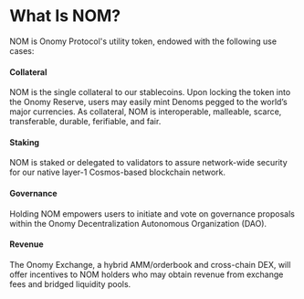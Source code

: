 # What Is NOM?

NOM is Onomy Protocol's utility token, endowed with the following use cases:&#x20;

#### Collateral&#x20;

NOM is the single collateral to our stablecoins. Upon locking the token into the Onomy Reserve, users may easily mint Denoms pegged to the world’s major currencies. As collateral, NOM is interoperable, malleable, scarce, transferable, durable, ferifiable, and fair.&#x20;

#### Staking&#x20;

NOM is staked or delegated to validators to assure network-wide security for our native layer-1 Cosmos-based blockchain network.

#### Governance&#x20;

Holding NOM empowers users to initiate and vote on governance proposals within the Onomy Decentralization Autonomous Organization (DAO).

#### Revenue&#x20;

The Onomy Exchange, a hybrid AMM/orderbook and cross-chain DEX, will offer incentives to NOM holders who may obtain revenue from exchange fees and bridged liquidity pools.


